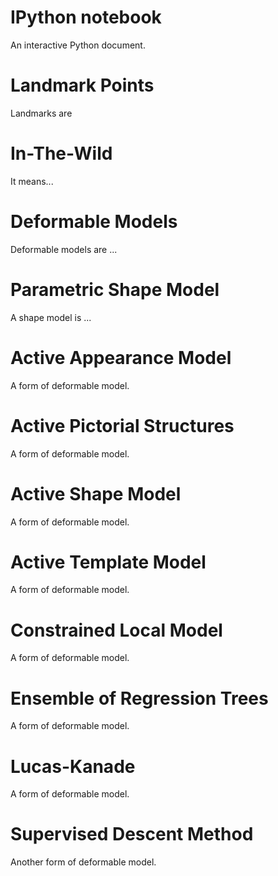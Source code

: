 # IPython notebook
An interactive Python document.

# Landmark Points
Landmarks are

# In-The-Wild
It means...

# Deformable Models
Deformable models are ...

# Parametric Shape Model
A shape model is ...

# Active Appearance Model
A form of deformable model.

# Active Pictorial Structures
A form of deformable model.

# Active Shape Model
A form of deformable model.

# Active Template Model
A form of deformable model.

# Constrained Local Model
A form of deformable model.

# Ensemble of Regression Trees
A form of deformable model.

# Lucas-Kanade
A form of deformable model.

# Supervised Descent Method
Another form of deformable model.
